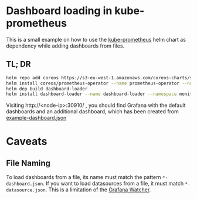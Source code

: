 # Dashboard loading in kube-prometheus

This is a small example on how to use the 
[kube-prometheus](https://github.com/coreos/prometheus-operator/tree/master/helm) helm chart as dependency while adding 
dashboards from files.

## TL; DR
```bash
helm repo add coreos https://s3-eu-west-1.amazonaws.com/coreos-charts/stable/
helm install coreos/prometheus-operator --name prometheus-operator --namespace monitoring
helm dep build dashboard-loader
helm install dashboard-loader --name dashboard-loader --namespace monitoring
``` 

Visiting http://\<node-ip>:30910/ , you should find Grafana with the default dashboards and an additional 
dashboard, which has been created from [example-dashboard.json](dashboard-loader/dashboards/example-dashboard.json)

# Caveats
## File Naming 
To load dashboards from a file, its name must match the pattern `*-dashboard.json`. If you want to load datasources 
from a file, it must match `*-datasource.json`. This is a limitation of the 
[Grafana Watcher](https://github.com/coreos/prometheus-operator/tree/master/contrib/grafana-watcher). 

